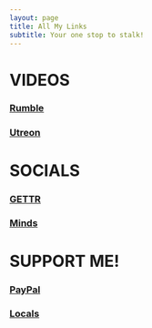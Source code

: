 ```yaml
---
layout: page
title: All My Links
subtitle: Your one stop to stalk!
---
```


# VIDEOS

### [Rumble](https://rumble.com/c/c-1653185)

### [Utreon](https://utreon.com/c/Nihil)

# SOCIALS

### [GETTR](https://gettr.com/user/d_nihil)

### [Minds](https://www.minds.com/dnihil/)

# SUPPORT ME!

### [PayPal](https://www.paypal.me/dnihil)

### [Locals](https://thethroneroom.locals.com/)
